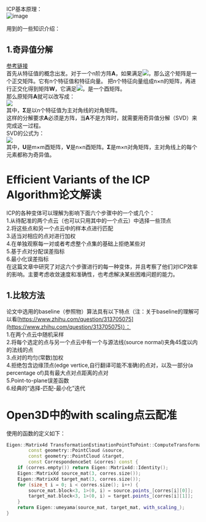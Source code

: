 ICP基本原理：  
![image](https://user-images.githubusercontent.com/74122331/131496214-dbbbb878-ceee-4482-bc74-c0d3f0873afc.png)  

用到的一些知识介绍：  
## 1.奇异值分解  
[参考链接](https://zhuanlan.zhihu.com/p/29846048)  
首先从特征值的概念出发。对于一个n阶方阵**A**，如果满足![](https://www.zhihu.com/equation?tex=Ax%3D%5Clambda+x)，那么这个矩阵是一个正交矩阵。它有n个特征值和特征向量。
把n个特征向量组成n×n的矩阵，再进行正交化得到矩阵**W**，它满足![](https://www.zhihu.com/equation?tex=W%5E%7BT%7DW%3DI)，是一个酉矩阵。  
那么原矩阵**A**就可以改写成：  
![](https://pic3.zhimg.com/80/v2-f51625f69655c3ad594ff8062e1427e6_720w.jpg)  
其中，**Σ**是以n个特征值为主对角线的对角矩阵。  
这样的分解要求**A**必须是方阵，当**A**不是方阵时，就需要用奇异值分解（SVD）来完成这一过程。  
SVD的公式为：  
![](https://pic3.zhimg.com/80/v2-a71a3b4be58eaea23992595d495c55ce_720w.jpg)  
其中，**U**是m×m酉矩阵，**V**是n×n酉矩阵。**Σ**是m×n对角矩阵，主对角线上的每个元素都称为奇异值。  


# Efficient Variants of the ICP Algorithm论文解读  
ICP的各种变体可以理解为影响下面六个步骤中的一个或几个：  
1.从待配准的两个点云（也可以只用其中的一个点云）中选择一些顶点  
2.将这些点和另一个点云中的样本点进行匹配  
3.适当对相应的点对进行加权  
4.在单独观察每一对或者考虑整个点集的基础上拒绝某些对  
5.基于点对分配误差指标  
6.最小化误差指标  
在这篇文章中研究了对这六个步骤进行的每一种变体，并且考察了他们对ICP效率的影响。主要考虑收敛速度和准确性，也考虑解决某些困难问题的能力。  

## 1.比较方法  
论文中选用的baseline（参照物）算法具有以下特点（注：关于baseline的理解可以看[https://www.zhihu.com/question/313705075](https://www.zhihu.com/question/313705075)）：  
1.在两个点云中随机采样  
2.将每个选定的点与另一个点云中有一个与源法线(source normal)夹角45度以内的法线的点  
3.点对的均匀(常数)加权  
4.拒绝包含边缘顶点(edge vertice,自行翻译可能不准确)的点对，以及一部分(a percentage of)具有最大点对点距离的点对  
5.Point-to-plane误差函数  
6.经典的“选择-匹配-最小化”迭代  

# Open3D中的with scaling点云配准  
使用的函数的定义如下：  
```cpp
Eigen::Matrix4d TransformationEstimationPointToPoint::ComputeTransformation(
        const geometry::PointCloud &source,
        const geometry::PointCloud &target,
        const CorrespondenceSet &corres) const {
    if (corres.empty()) return Eigen::Matrix4d::Identity();
    Eigen::MatrixXd source_mat(3, corres.size());
    Eigen::MatrixXd target_mat(3, corres.size());
    for (size_t i = 0; i < corres.size(); i++) {
        source_mat.block<3, 1>(0, i) = source.points_[corres[i][0]];
        target_mat.block<3, 1>(0, i) = target.points_[corres[i][1]];
    }
    return Eigen::umeyama(source_mat, target_mat, with_scaling_);
}
```
